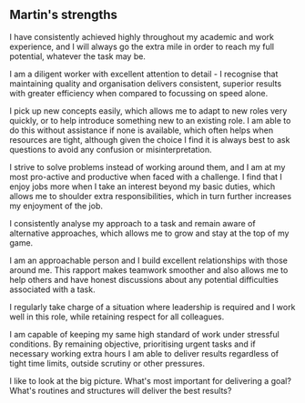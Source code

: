 ## Martin's strengths

I have consistently achieved highly throughout my academic and work experience,
and I will always go the extra mile in order to reach my full potential,
whatever the task may be.

I am a diligent worker with excellent attention to detail - I recognise that
maintaining quality and organisation delivers consistent, superior results with
greater efficiency when compared to focussing on speed alone.

I pick up new concepts easily, which allows me to adapt to new roles very
quickly, or to help introduce something new to an existing role. I am able to do
this without assistance if none is available, which often helps when resources
are tight, although given the choice I find it is always best to ask questions
to avoid any confusion or misinterpretation.

I strive to solve problems instead of working around them, and I am at my most
pro-active and productive when faced with a challenge. I find that I enjoy jobs
more when I take an interest beyond my basic duties, which allows me to shoulder
extra responsibilities, which in turn further increases my enjoyment of the job.

I consistently analyse my approach to a task and remain aware of alternative
approaches, which allows me to grow and stay at the top of my game.

I am an approachable person and I build excellent relationships with those
around me. This rapport makes teamwork smoother and also allows me to help
others and have honest discussions about any potential difficulties associated
with a task.

I regularly take charge of a situation where leadership is required and I work
well in this role, while retaining respect for all colleagues.

I am capable of keeping my same high standard of work under stressful
conditions. By remaining objective, prioritising urgent tasks and if necessary
working extra hours I am able to deliver results regardless of tight time
limits, outside scrutiny or other pressures.

I like to look at the big picture. What's most important for delivering a 
goal? What's routines and structures will deliver the best results?
